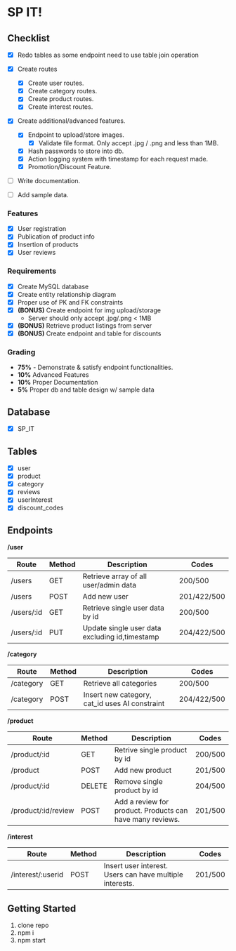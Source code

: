# SP IT!

## Checklist
- [x] Redo tables as some endpoint need to use table join operation
- [x] Create routes
    - [x] Create user routes.
    - [x] Create category routes.
    - [x] Create product routes.
    - [x] Create interest routes.
- [x] Create additional/advanced features.
    - [x] Endpoint to upload/store images.
        - [x] Validate file format. Only accept .jpg / .png and less than 1MB. 
    - [x] Hash passwords to store into db.
    - [x] Action logging system with timestamp for each request made.
    - [x] Promotion/Discount Feature. 
- [ ] Write documentation.
- [ ] Add sample data.



### Features
- [x] User registration
- [x] Publication of product info
- [x] Insertion of products
- [x] User reviews

### Requirements
- [x] Create MySQL database
- [x] Create entity relationship diagram
- [x] Proper use of PK and FK constraints
- [x] __(BONUS)__ Create endpoint for img upload/storage
  - Server should only accept .jpg/.png < 1MB
- [x] __(BONUS)__ Retrieve product listings from server
- [x] __(BONUS)__ Create endpoint and table for discounts

### Grading
- __75%__ - Demonstrate & satisfy endpoint functionalities.
- __10%__ Advanced Features
- __10%__ Proper Documentation
- __5%__ Proper db and table design w/ sample data

## Database

- [x] SP_IT

## Tables 

- [x] user
- [x] product
- [x] category
- [x] reviews
- [x] userInterest
- [x] discount_codes

## Endpoints

**/user**

|          Route          |   Method   |                     Description                              |    Codes        | 
|-------------------------|------------|--------------------------------------------------------------|-----------------|
|   /users                |    GET     |  Retrieve array of all user/admin data                       |   200/500       |
|   /users                |    POST    |  Add new user                                                |   201/422/500   |
|   /users/:id            |    GET     |  Retrieve single user data by id                             |   200/500       |
|   /users/:id            |    PUT     |  Update single user data excluding id,timestamp              |   204/422/500   |

**/category**

|          Route          |   Method   |                     Description                              |    Codes        | 
|-------------------------|------------|--------------------------------------------------------------|-----------------|
|   /category             |    GET     |  Retrieve all categories                                     |   200/500       |
|   /category             |    POST    |  Insert new category, cat_id uses AI constraint              |   204/422/500   |

**/product**

|          Route          |   Method   |                     Description                              |    Codes        | 
|-------------------------|------------|--------------------------------------------------------------|-----------------|
|   /product/:id          |    GET     |  Retrive single product by id                                |   200/500       |
|   /product              |    POST    |  Add new product                                             |   201/500       |
|   /product/:id          |    DELETE  |  Remove single product by id                                 |   204/500       |
|   /product/:id/review   |    POST    |  Add a review for product. Products can have many reviews.   |   201/500       |

**/interest**

|          Route          |   Method   |                     Description                              |    Codes        | 
|-------------------------|------------|--------------------------------------------------------------|-----------------|
|   /interest/:userid     |    POST    | Insert user interest. Users can have multiple interests.     |   201/500       |

## Getting Started

1. clone repo
2. npm i
3. npm start
